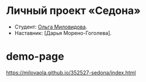 # Личный проект «Седона»

* Студент: [Ольга Миловидова](https://up.htmlacademy.ru/htmlcss/22/user/352527).
* Наставник: [Дарья Морено-Гоголева].

# demo-page
https://milovaola.github.io/352527-sedona/index.html
